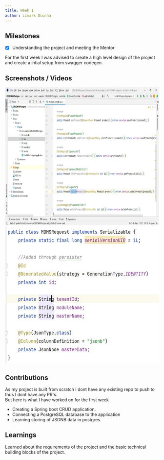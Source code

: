 ```yaml
---
title: Week 1
author: Limark Dcunha
---
```


## Milestones

- [x] Understanding the project and meeting the Mentor

For the first week I was advised to create a high level design of the project and create a intial setup from swagger codegen.

## Screenshots / Videos

<img src="../static/Week 1/CRUD with postgres.jpg" width="600" height="450" />
<img src="../static/Week 1/JSONB with postgres.jpg" width="600" height="450" />

## Contributions

As my project is built from scratch I dont have any existing repo to push to thus I dont have any PR's.\
But here is what I have worked on for the first week

- Creating a Spring boot CRUD application.
- Connecting a PostgreSQL database to the application
- Learning storing of JSONB data in postgres.

## Learnings

Learned about the requirements of the project and the basic technical building blocks of the project.
